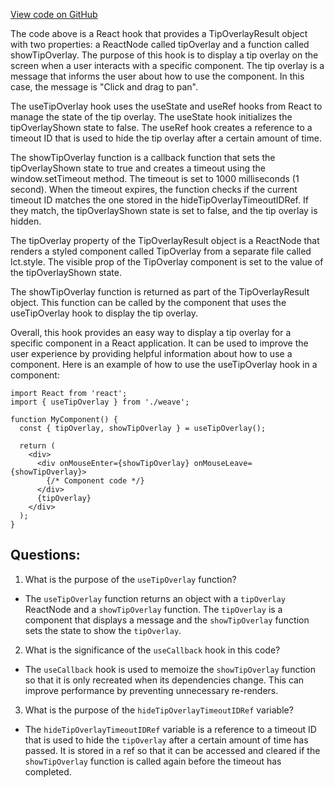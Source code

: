 [View code on GitHub](https://github.com/wandb/weave/weave-js/src/components/Panel2/PanelTraceTree/tipOverlay.tsx)

The code above is a React hook that provides a TipOverlayResult object with two properties: a ReactNode called tipOverlay and a function called showTipOverlay. The purpose of this hook is to display a tip overlay on the screen when a user interacts with a specific component. The tip overlay is a message that informs the user about how to use the component. In this case, the message is "Click and drag to pan".

The useTipOverlay hook uses the useState and useRef hooks from React to manage the state of the tip overlay. The useState hook initializes the tipOverlayShown state to false. The useRef hook creates a reference to a timeout ID that is used to hide the tip overlay after a certain amount of time.

The showTipOverlay function is a callback function that sets the tipOverlayShown state to true and creates a timeout using the window.setTimeout method. The timeout is set to 1000 milliseconds (1 second). When the timeout expires, the function checks if the current timeout ID matches the one stored in the hideTipOverlayTimeoutIDRef. If they match, the tipOverlayShown state is set to false, and the tip overlay is hidden.

The tipOverlay property of the TipOverlayResult object is a ReactNode that renders a styled component called TipOverlay from a separate file called lct.style. The visible prop of the TipOverlay component is set to the value of the tipOverlayShown state.

The showTipOverlay function is returned as part of the TipOverlayResult object. This function can be called by the component that uses the useTipOverlay hook to display the tip overlay.

Overall, this hook provides an easy way to display a tip overlay for a specific component in a React application. It can be used to improve the user experience by providing helpful information about how to use a component. Here is an example of how to use the useTipOverlay hook in a component:

```
import React from 'react';
import { useTipOverlay } from './weave';

function MyComponent() {
  const { tipOverlay, showTipOverlay } = useTipOverlay();

  return (
    <div>
      <div onMouseEnter={showTipOverlay} onMouseLeave={showTipOverlay}>
        {/* Component code */}
      </div>
      {tipOverlay}
    </div>
  );
}
```
## Questions: 
 1. What is the purpose of the `useTipOverlay` function?
- The `useTipOverlay` function returns an object with a `tipOverlay` ReactNode and a `showTipOverlay` function. The `tipOverlay` is a component that displays a message and the `showTipOverlay` function sets the state to show the `tipOverlay`.

2. What is the significance of the `useCallback` hook in this code?
- The `useCallback` hook is used to memoize the `showTipOverlay` function so that it is only recreated when its dependencies change. This can improve performance by preventing unnecessary re-renders.

3. What is the purpose of the `hideTipOverlayTimeoutIDRef` variable?
- The `hideTipOverlayTimeoutIDRef` variable is a reference to a timeout ID that is used to hide the `tipOverlay` after a certain amount of time has passed. It is stored in a ref so that it can be accessed and cleared if the `showTipOverlay` function is called again before the timeout has completed.